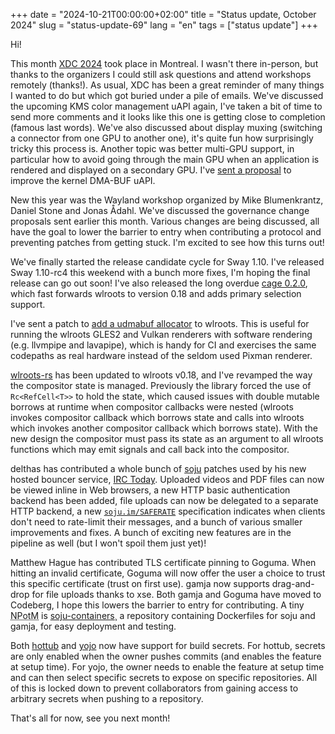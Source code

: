 +++
date = "2024-10-21T00:00:00+02:00"
title = "Status update, October 2024"
slug = "status-update-69"
lang = "en"
tags = ["status update"]
+++

Hi!

This month [XDC 2024] took place in Montreal. I wasn't there in-person, but
thanks to the organizers I could still ask questions and attend workshops
remotely (thanks!). As usual, XDC has been a great reminder of many things I
wanted to do but which got buried under a pile of emails. We've discussed the
upcoming KMS color management uAPI again, I've taken a bit of time to send more
comments and it looks like this one is getting close to completion (famous last
words). We've also discussed about display muxing (switching a connector from
one GPU to another one), it's quite fun how surprisingly tricky this process
is. Another topic was better multi-GPU support, in particular how to avoid
going through the main GPU when an application is rendered and displayed on
a secondary GPU. I've [sent a proposal] to improve the kernel DMA-BUF uAPI.

New this year was the Wayland workshop organized by Mike Blumenkrantz,
Daniel Stone and Jonas Ådahl. We've discussed the governance change proposals
sent earlier this month. Various changes are being discussed, all have the goal
to lower the barrier to entry when contributing a protocol and preventing
patches from getting stuck. I'm excited to see how this turns out!

We've finally started the release candidate cycle for Sway 1.10. I've released
Sway 1.10-rc4 this weekend with a bunch more fixes, I'm hoping the final
release can go out soon! I've also released the long overdue [cage 0.2.0],
which fast forwards wlroots to version 0.18 and adds primary selection support.

I've sent a patch to [add a udmabuf allocator] to wlroots. This is useful for
running the wlroots GLES2 and Vulkan renderers with software rendering
(e.g. llvmpipe and lavapipe), which is handy for CI and exercises the same
codepaths as real hardware instead of the seldom used Pixman renderer.

[wlroots-rs] has been updated to wlroots v0.18, and I've revamped the way the
compositor state is managed. Previously the library forced the use of
`Rc<RefCell<T>>` to hold the state, which caused issues with double mutable
borrows at runtime when compositor callbacks were nested (wlroots invokes
compositor callback which borrows state and calls into wlroots which invokes
another compositor callback which borrows state). With the new design the
compositor must pass its state as an argument to all wlroots functions which
may emit signals and call back into the compositor.

delthas has contributed a whole bunch of [soju] patches used by his new hosted
bouncer service, [IRC Today]. Uploaded videos and PDF files can now be viewed
inline in Web browsers, a new HTTP basic authentication backend has been added,
file uploads can now be delegated to a separate HTTP backend, a new
[`soju.im/SAFERATE`] specification indicates when clients don't need to
rate-limit their messages, and a bunch of various smaller improvements and
fixes. A bunch of exciting new features are in the pipeline as well (but I
won't spoil them just yet)!

Matthew Hague has contributed TLS certificate pinning to Goguma. When hitting
an invalid certificate, Goguma will now offer the user a choice to trust this
specific certificate (trust on first use). gamja now supports drag-and-drop for
file uploads thanks to xse. Both gamja and Goguma have moved to Codeberg, I
hope this lowers the barrier to entry for contributing. A tiny
<abbr title="New Project of the Month">NPotM</abbr> is [soju-containers]¸ a
repository containing Dockerfiles for soju and gamja, for easy deployment and
testing.

Both [hottub] and [yojo] now have support for build secrets. For hottub,
secrets are only enabled when the owner pushes commits (and enables the feature
at setup time). For yojo, the owner needs to enable the feature at setup time
and can then select specific secrets to expose on specific repositories. All of
this is locked down to prevent collaborators from gaining access to arbitrary
secrets when pushing to a repository.

That's all for now, see you next month!

[XDC 2024]: https://indico.freedesktop.org/event/6/
[sent a proposal]: https://lore.kernel.org/dri-devel/20241013133431.1356874-1-contact@emersion.fr/T/#u
[cage 0.2.0]: https://github.com/cage-kiosk/cage/releases/tag/v0.2.0
[add a udmabuf allocator]: https://gitlab.freedesktop.org/wlroots/wlroots/-/merge_requests/4839
[wlroots-rs]: https://gitlab.freedesktop.org/emersion/wlroots-rs/
[soju]: https://soju.im
[IRC Today]: https://irctoday.com/
[`soju.im/SAFERATE`]: https://codeberg.org/emersion/soju/src/branch/master/doc/ext/saferate.md
[soju-containers]: https://codeberg.org/emersion/soju-containers
[hottub]: https://git.sr.ht/~emersion/hottub
[yojo]: https://codeberg.org/emersion/yojo
